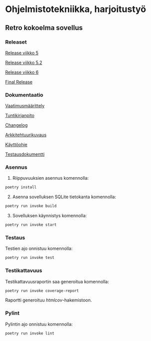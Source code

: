 # Ohjelmistotekniikka, harjoitustyö

## Retro kokoelma sovellus

### Releaset

[Release viikko 5](https://github.com/LHuldin/ot-harjoitustyo24/releases/tag/viikko5)

[Release viikko 5.2](https://github.com/LHuldin/ot-harjoitustyo24/releases/tag/Viikko5.2)

[Release viikko 6](https://github.com/LHuldin/ot-harjoitustyo24/releases/tag/Viikko6)

[Final Release](https://github.com/LHuldin/ot-harjoitustyo24/releases/tag/FinalRelease1.1)


### Dokumentaatio

[Vaatimusmäärittely](https://github.com/LHuldin/ot-harjoitustyo24/blob/main/sovellus/dokumentaatio/vaatimusmaarittely.md)

[Tuntikirjanpito](https://github.com/LHuldin/ot-harjoitustyo24/blob/main/sovellus/dokumentaatio/tuntikirjanpito.md)

[Changelog](https://github.com/LHuldin/ot-harjoitustyo24/blob/main/sovellus/dokumentaatio/changelog.md)

[Arkkitehtuurikuvaus](https://github.com/LHuldin/ot-harjoitustyo24/blob/main/sovellus/dokumentaatio/arkkitehtuuri.md)

[Käyttöohje](https://github.com/LHuldin/ot-harjoitustyo24/blob/main/sovellus/dokumentaatio/kayttoohje.md)

[Testausdokumentti](https://github.com/LHuldin/ot-harjoitustyo24/blob/main/sovellus/dokumentaatio/testaus.md)


### Asennus

1. Riippuvuuksien asennus komennolla:

```bash
poetry install
```

2. Asenna sovelluksen SQLite tietokanta komennolla:

```bash
poetry run invoke build
```

3. Sovelluksen käynnistys komennolla:

```bash
poetry run invoke start
```

### Testaus

Testien ajo onnistuu komennolla:

```bash
poetry run invoke test
```

### Testikattavuus

Testikattavuusraportin saa generoitua komennolla:

```bash
poetry run invoke coverage-report
```

Raportti generoituu _htmlcov_-hakemistoon.

### Pylint

Pylintin ajo onnistuu komennolla:

```bash
poetry run invoke lint
```
